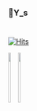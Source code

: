 ### 👋Y_s
#
<!--
**WeeYoungSeok/WeeYoungSeok** is a ✨ _special_ ✨ repository because its `README.md` (this file) appears on your GitHub profile.

Here are some ideas to get you started:

- 🔭 I’m currently working on ...
- 🌱 I’m currently learning ...
- 👯 I’m looking to collaborate on ...
- 🤔 I’m looking for help with ...
- 💬 Ask me about ...
- 📫 How to reach me: ...
- 😄 Pronouns: ...
- ⚡ Fun fact: ...
-->
[![Hits](https://hits.seeyoufarm.com/api/count/incr/badge.svg?url=https%3A%2F%2Fgithub.com%2FWeeYoungSeok&count_bg=%2379C83D&title_bg=%23555555&icon=&icon_color=%23E7E7E7&title=hits&edge_flat=false)](https://hits.seeyoufarm.com)
<br/>


<div align="left" width=100% height=100>
  <div style="display: flex;" width=100% height=100>
    <div>
    <img style="float:left;" src="https://github-readme-stats.vercel.app/api?username=WeeYoungSeok" height=100 width=49%/>
    </div>
    <div>
    <img style="float:left;" src="https://github-readme-stats.vercel.app/api/top-langs/?username=WeeYoungSeok&layout=compact&theme=tokyonight" height=100 width=49%/>
    </div>
  </div>
</div>


